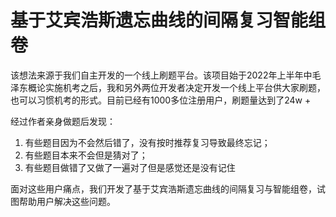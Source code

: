 # 基于艾宾浩斯遗忘曲线的间隔复习智能组卷


该想法来源于我们自主开发的一个线上刷题平台。该项目始于2022年上半年中毛泽东概论实施机考之后，我和另外两位开发者决定开发一个线上平台供大家刷题，也可以习惯机考的形式。目前已经有1000多位注册用户，刷题量达到了24w +


经过作者亲身做题后发现：
1. 有些题目因为不会然后错了，没有按时推荐复习导致最终忘记；
2. 有些题目本来不会但是猜对了；
3. 有些题目做错了又做了一遍对了但是感觉还是没有记住

面对这些用户痛点，我们开发了基于艾宾浩斯遗忘曲线的间隔复习与智能组卷，试图帮助用户解决这些问题。

